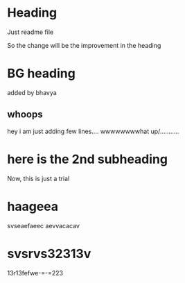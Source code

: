 # Heading

Just readme file

So the change will be the improvement in the heading

# BG heading

added by bhavya
## whoops
hey i am just adding few lines....
wwwwwwwwhat up/...........

# here is the 2nd subheading

Now, this is just a trial

# haageea

svseaefaeec aevvacacav

# svsrvs32313v

13r13fefwe-=-=223
